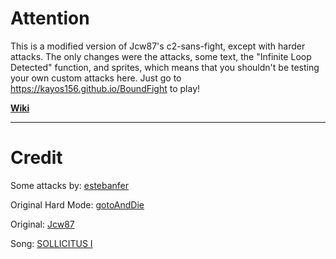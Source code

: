 # Attention
This is a modified version of Jcw87's c2-sans-fight, except with harder attacks. The only changes were the attacks, some text, the "Infinite Loop Detected" function, and sprites, which means that you shouldn't be testing your own custom attacks here. Just go to https://kayos156.github.io/BoundFight to play!

[**Wiki**](https://github.com/kayos156/BoundFight/wiki)
________________________________________________________________________________

# Credit

Some attacks by: [estebanfer](https://www.reddit.com/user/estebanfer)

Original Hard Mode: [gotoAndDie](https://github.com/gotoAndDie)

Original: [Jcw87](https://github.com/Jcw87)

Song: [SOLLICITUS I](https://soundcloud.com/ragher/swapped-realities-au-sollicitius-original)
